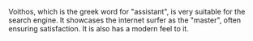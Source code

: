 Voithos, which is the greek word for "assistant", is very suitable for the search engine. It showcases the internet surfer as the "master", often ensuring satisfaction. It is also has a modern feel to it.